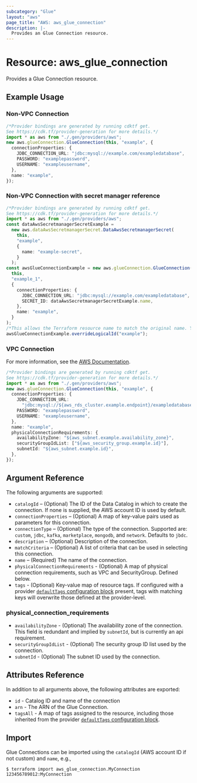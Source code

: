 ```yaml
---
subcategory: "Glue"
layout: "aws"
page_title: "AWS: aws_glue_connection"
description: |-
  Provides an Glue Connection resource.
---
```


# Resource: aws\_glue\_connection

Provides a Glue Connection resource.

## Example Usage

### Non-VPC Connection

```typescript
/*Provider bindings are generated by running cdktf get.
See https://cdk.tf/provider-generation for more details.*/
import * as aws from "./.gen/providers/aws";
new aws.glueConnection.GlueConnection(this, "example", {
  connectionProperties: {
    JDBC_CONNECTION_URL: "jdbc:mysql://example.com/exampledatabase",
    PASSWORD: "examplepassword",
    USERNAME: "exampleusername",
  },
  name: "example",
});

```

### Non-VPC Connection with secret manager reference

```typescript
/*Provider bindings are generated by running cdktf get.
See https://cdk.tf/provider-generation for more details.*/
import * as aws from "./.gen/providers/aws";
const dataAwsSecretmanagerSecretExample =
  new aws.dataAwsSecretmanagerSecret.DataAwsSecretmanagerSecret(
    this,
    "example",
    {
      name: "example-secret",
    }
  );
const awsGlueConnectionExample = new aws.glueConnection.GlueConnection(
  this,
  "example_1",
  {
    connectionProperties: {
      JDBC_CONNECTION_URL: "jdbc:mysql://example.com/exampledatabase",
      SECRET_ID: dataAwsSecretmanagerSecretExample.name,
    },
    name: "example",
  }
);
/*This allows the Terraform resource name to match the original name. You can remove the call if you don't need them to match.*/
awsGlueConnectionExample.overrideLogicalId("example");

```

### VPC Connection

For more information, see the [AWS Documentation](https://docs.aws.amazon.com/glue/latest/dg/populate-add-connection.html#connection-JDBC-VPC).

```typescript
/*Provider bindings are generated by running cdktf get.
See https://cdk.tf/provider-generation for more details.*/
import * as aws from "./.gen/providers/aws";
new aws.glueConnection.GlueConnection(this, "example", {
  connectionProperties: {
    JDBC_CONNECTION_URL:
      "jdbc:mysql://${aws_rds_cluster.example.endpoint}/exampledatabase",
    PASSWORD: "examplepassword",
    USERNAME: "exampleusername",
  },
  name: "example",
  physicalConnectionRequirements: {
    availabilityZone: "${aws_subnet.example.availability_zone}",
    securityGroupIdList: ["${aws_security_group.example.id}"],
    subnetId: "${aws_subnet.example.id}",
  },
});

```

## Argument Reference

The following arguments are supported:

* `catalogId` – (Optional) The ID of the Data Catalog in which to create the connection. If none is supplied, the AWS account ID is used by default.
* `connectionProperties` – (Optional) A map of key-value pairs used as parameters for this connection.
* `connectionType` – (Optional) The type of the connection. Supported are: `custom`, `jdbc`, `kafka`, `marketplace`, `mongodb`, and `network`. Defaults to `jbdc`.
* `description` – (Optional) Description of the connection.
* `matchCriteria` – (Optional) A list of criteria that can be used in selecting this connection.
* `name` – (Required) The name of the connection.
* `physicalConnectionRequirements` - (Optional) A map of physical connection requirements, such as VPC and SecurityGroup. Defined below.
* `tags` - (Optional) Key-value map of resource tags. If configured with a provider [`defaultTags` configuration block](https://registry.terraform.io/providers/hashicorp/aws/latest/docs#default_tags-configuration-block) present, tags with matching keys will overwrite those defined at the provider-level.

### physical\_connection\_requirements

* `availabilityZone` - (Optional) The availability zone of the connection. This field is redundant and implied by `subnetId`, but is currently an api requirement.
* `securityGroupIdList` - (Optional) The security group ID list used by the connection.
* `subnetId` - (Optional) The subnet ID used by the connection.

## Attributes Reference

In addition to all arguments above, the following attributes are exported:

* `id` - Catalog ID and name of the connection
* `arn` - The ARN of the Glue Connection.
* `tagsAll` - A map of tags assigned to the resource, including those inherited from the provider [`defaultTags` configuration block](https://registry.terraform.io/providers/hashicorp/aws/latest/docs#default_tags-configuration-block).

## Import

Glue Connections can be imported using the `catalogId` (AWS account ID if not custom) and `name`, e.g.,

```console
$ terraform import aws_glue_connection.MyConnection 123456789012:MyConnection
```
